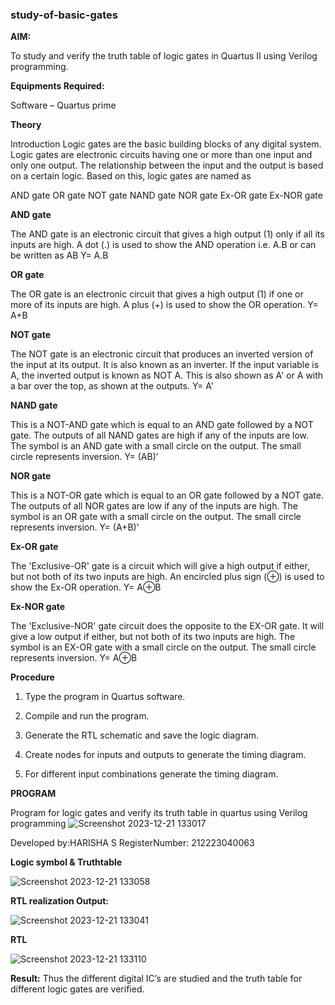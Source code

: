 ### study-of-basic-gates

**AIM:** 

To study and verify the truth table of logic gates in Quartus II using Verilog programming.

**Equipments Required:**

Software – Quartus prime 

**Theory**

Introduction Logic gates are the basic building blocks of any digital system. Logic gates are electronic circuits having one or more than one input and only one output. The relationship between the input and the output is based on a certain logic. Based on this, logic gates are named as

AND gate OR gate NOT gate NAND gate NOR gate Ex-OR gate Ex-NOR gate

**AND gate**

The AND gate is an electronic circuit that gives a high output (1) only if all its inputs are high. A dot (.) is used to show the AND operation i.e. A.B or can be written as AB
Y= A.B

**OR gate** 

The OR gate is an electronic circuit that gives a high output (1) if one or more of its inputs are high. A plus (+) is used to show the OR operation.
Y= A+B

**NOT gate**

The NOT gate is an electronic circuit that produces an inverted version of the input at its output. It is also known as an inverter. If the input variable is A, the inverted output is known as NOT A. This is also shown as A' or A with a bar over the top, as shown at the outputs.
Y= A'

**NAND gate**

This is a NOT-AND gate which is equal to an AND gate followed by a NOT gate. The outputs of all NAND gates are high if any of the inputs are low. The symbol is an AND gate with a small circle on the output. The small circle represents inversion.
Y= (AB)’

**NOR gate**

This is a NOT-OR gate which is equal to an OR gate followed by a NOT gate. The outputs of all NOR gates are low if any of the inputs are high. The symbol is an OR gate with a small circle on the output. The small circle represents inversion.
Y= (A+B)’

**Ex-OR gate**

The 'Exclusive-OR' gate is a circuit which will give a high output if either, but not both of its two inputs are high. An encircled plus sign (⊕) is used to show the Ex-OR operation.
Y= A⊕B

**Ex-NOR gate**

The 'Exclusive-NOR' gate circuit does the opposite to the EX-OR gate. It will give a low output if either, but not both of its two inputs are high. The symbol is an EX-OR gate with a small circle on the output. The small circle represents inversion.
Y= A⊕B

**Procedure** 

1.	Type the program in Quartus software.

2.	Compile and run the program.

3.	Generate the RTL schematic and save the logic diagram.

4.	Create nodes for inputs and outputs to generate the timing diagram.

5.	For different input combinations generate the timing diagram.


**PROGRAM**

Program for logic gates and verify its truth table in quartus using Verilog programming
![Screenshot 2023-12-21 133017](https://github.com/Kamal-Raj-A/Study-of-basic-digital-IC-s-and-verification-of-truth-tables-for-different-logic-gates-realization-/assets/145742556/7cb991e9-6cd4-4d5f-96f7-b0d40eb50bc2)

 Developed by:HARISHA S RegisterNumber: 212223040063
 
**Logic symbol & Truthtable**

![Screenshot 2023-12-21 133058](https://github.com/Kamal-Raj-A/Study-of-basic-digital-IC-s-and-verification-of-truth-tables-for-different-logic-gates-realization-/assets/145742556/d96597af-0d30-4b62-b65b-2298cf68bfbf)

**RTL realization Output:** 


![Screenshot 2023-12-21 133041](https://github.com/Kamal-Raj-A/Study-of-basic-digital-IC-s-and-verification-of-truth-tables-for-different-logic-gates-realization-/assets/145742556/0f387871-1303-464c-96cf-025b18309162)


**RTL**

![Screenshot 2023-12-21 133110](https://github.com/Kamal-Raj-A/Study-of-basic-digital-IC-s-and-verification-of-truth-tables-for-different-logic-gates-realization-/assets/145742556/0bbc091f-a0ac-4c8d-a390-de8bb0ffe252)

**Result:**
Thus the different digital IC’s are studied and the truth table for different logic gates are verified.

